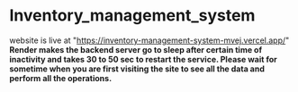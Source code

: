 ﻿# Inventory_management_system
website is live at "https://inventory-management-system-mvej.vercel.app/" <br/>
<b> Render makes the backend server go to sleep after certain time of inactivity and takes 30 to 50 sec to restart the service. Please wait for sometime when you are first visiting the site to see all the data and perform all the operations. </b>
